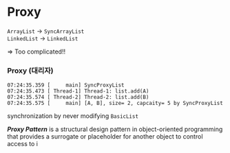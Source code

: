 # Proxy

`ArrayList` -> `SyncArrayList`  
`LinkedList` -> `LinkedList` 

=> Too complicated!!


### Proxy (대리자)

```
07:24:35.359 [     main] SyncProxyList  
07:24:35.473 [ Thread-1] Thread-1: list.add(A)  
07:24:35.574 [ Thread-2] Thread-2: list.add(B)  
07:24:35.575 [     main] [A, B], size= 2, capcaity= 5 by SyncProxyList
```
synchronization by never modifying `BasicList`  


***Proxy Pattern*** is a structural design pattern in object-oriented programming that provides a surrogate or placeholder for another object to control access to i

